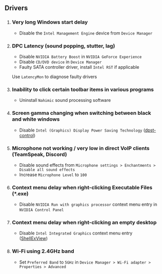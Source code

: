 ## Drivers
1. ### Very long Windows start delay
   - Disable the `Intel Management Engine` device from `Device Manager`

2. ### DPC Latency (sound popping, stutter, lag)
   - Disable `NVIDIA Battery Boost` in `NVIDIA GeForce Experience`
   - Disable `CD/DVD device` in `Device Manager`
   - Faulty SATA controller driver, install `Intel RST` if applicable
  
    Use `LatencyMon` to diagnose faulty drivers

3. ### Inability to click certain toolbar items in various programs
   - Uninstall `Nahimic` sound processing software

4. ### Screen gamma changing when switching between black and white windows
   - Disable `Intel (Graphics) Display Power Saving Technology` ([dpst-control](https://github.com/orev/dpst-control))

5. ### Microphone not working / very low in direct VoIP clients (TeamSpeak, Discord)
   - Disable sound effects from `Microphone settings > Enchantments > Disable all sound effects`
   - Increase `Microphone Level` to `100`

6. ### Context menu delay when right-clicking Executable Files (*.exe)
   - Disable `NVIDIA Run with graphics processor` context menu entry in `NVIDIA Control Panel`

7. ### Context menu delay when right-clicking an empty desktop
   - Disable `Intel Integrated Graphics` context menu entry ([ShellExView](https://www.nirsoft.net/utils/shexview.html))

8. ### Wi-Fi using 2.4GHz band
   - Set `Preferred Band` to `5GHz` in `Device Manager > Wi-Fi adapter > Properties > Advanced`
